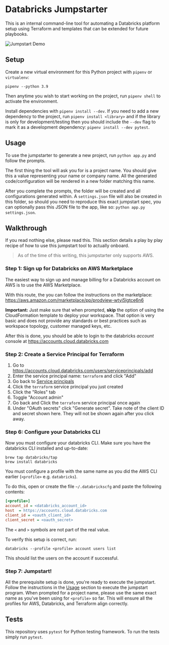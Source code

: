 # Databricks Jumpstarter

This is an internal command-line tool for automating a Databricks platform setup
using Terraform and templates that can be extended for future playbooks.

![Jumpstart Demo](./jumpstart_demo.gif)

## Setup

Create a new virtual environment for this Python project with `pipenv` or `virtualenv`:  

```shell
pipenv --python 3.9
```

Then anytime you wish to start working on the project, run `pipenv shell` to activate the environment. 

Install dependencies with `pipenv install --dev`. If you need to add a new dependency to the project, run `pipenv install <library>` and if the library is only for development/testing then you should include the `--dev` flag to mark it as a development dependency: `pipenv install --dev pytest`.

## Usage

To use the jumpstarter to generate a new project, run `python app.py` and follow the prompts.

The first thing the tool will ask you for is a project name. You should give this a value representing your name or company name. All the generated code/configuration will be rendered in a new folder matching this name.

After you complete the prompts, the folder will be created and all configurations generated within. A `settings.json` file will also be created in this folder, so should you need to reproduce this exact jumpstart spec, you can optionally pass this JSON file to the app, like so: `python app.py settings.json`.

## Walkthrough

If you read nothing else, please read this. This section details a play by play recipe of how to use this jumpstart tool to actually onboard.

> As of the time of this writing, this jumpstarter only supports AWS.

### Step 1: Sign up for Databricks on AWS Marketplace

The easiest way to sign up and manage billing for a Databricks account on AWS is to use the AWS Marketplace. 

With this route, the you can follow the instructions on the marketplace: https://aws.amazon.com/marketplace/pp/prodview-wtyi5lgtce6n6 

**Important:** Just make sure that when prompted, **skip** the option of using the CloudFormation template to deploy your workspace. That option is very basic and does not provide any standards or best practices such as workspace topology, customer managed keys, etc.

After this is done, you should be able to login to the databricks *account* console at https://accounts.cloud.databricks.com


### Step 2: Create a Service Principal for Terraform

1. Go to https://accounts.cloud.databricks.com/users/serviceprincipals/add
2. Enter the service principal name: `terraform` and click "Add"
3. Go back to [Service principals](https://accounts.cloud.databricks.com/users/serviceprincipals)
4. Click the `terraform` service principal you just created
5. Click the "Roles" tab
6. Toggle "Account admin"
7. Go back and Click the `terraform` service principal once again
8. Under "OAuth secrets" click "Generate secret". Take note of the client ID and secret shown here. They will not be shown again after you click away.

### Step 6: Configure your Databricks CLI

Now you must configure your databricks CLI. Make sure you have the databricks CLI installed and up-to-date:  

```shell
brew tap databricks/tap
brew install databricks
```

You must configure a profile with the same name as you did the AWS CLI earlier (`<profile>` e.g. `databricks`). 

To do this, open or create the file `~/.databrickscfg` and paste the following contents:  

```ini
[<profile>]
account_id = <databricks_account_id>
host  = https://accounts.cloud.databricks.com
client_id = <oauth_client_id>
client_secret = <oauth_secret>
```

The `<` and `>` symbols are not part of the real value. 

To verify this setup is correct, run:  

```shell
databricks --profile <profile> account users list
```

This should list the users on the account if successful.

### Step 7: Jumpstart!

All the prerequisite setup is done, you're ready to execute the jumpstart. Follow the instructions in the [Usage](#usage) section to execute the jumpstart program. When prompted for a project name, please use the same exact name as you've been using for `<profile>` so far. This will ensure all the profiles for AWS, Databricks, and Terraform align correctly.

## Tests

This repository uses `pytest` for Python testing framework. To run the tests simply run `pytest`.
